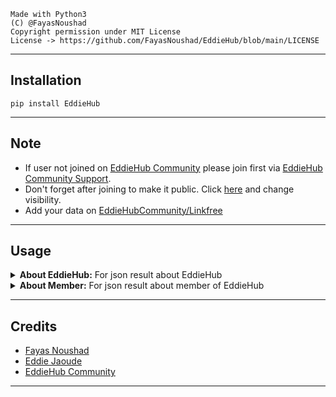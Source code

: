 ```
Made with Python3
(C) @FayasNoushad
Copyright permission under MIT License
License -> https://github.com/FayasNoushad/EddieHub/blob/main/LICENSE
```

---

## Installation

```
pip install EddieHub
```

---

## Note

- If user not joined on [EddieHub Community](https://github.com/EddieHubCommunity) please join first via [EddieHub Community Support](https://github.com/EddieHubCommunity/support).
- Don't forget after joining to make it public. Click [here](https://github.com/orgs/EddieHubCommunity/people) and change visibility.
- Add your data on [EddieHubCommunity/Linkfree](https://github.com/EddieHubCommunity/Linkfree)

---

## Usage

<details>
  <summary><b>About EddieHub:</b> For json result about EddieHub</summary>
<br/>

```python
import eddiehub

print(eddiehub.eddiehub())
```

</details>

<details>
  <summary><b>About Member:</b> For json result about member of EddieHub</summary>
<br/>

```python
import eddiehub

print(eddiehub.member("FayasNoushad"))
```

</details>

---

## Credits

- [Fayas Noushad](https://github.com/FayasNoushad)
- [Eddie Jaoude](https://github.com/eddiejaoude)
- [EddieHub Community](https://github.com/EddieHubCommunity)

---
